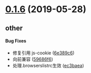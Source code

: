 # [0.1.6](https://gitlab.iqianggou.com/xmini/utils/compare/v0.1.5...v0.1.6) (2019-05-28)

## other

#### Bug Fixes

* 修复引用 js-cookie ([6e389c6](https://gitlab.iqianggou.com/xmini/utils/commit/6e389c6))
* 向前兼容 ([59686f6](https://gitlab.iqianggou.com/xmini/utils/commit/59686f6))
* 处理.browserslistrc生效 ([ec3baea](https://gitlab.iqianggou.com/xmini/utils/commit/ec3baea))
